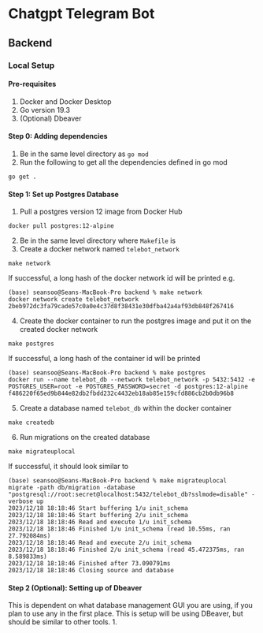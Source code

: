 # Chatgpt Telegram Bot 
## Backend
### Local Setup 
#### Pre-requisites
1. Docker and Docker Desktop
2. Go version 19.3
3. (Optional) Dbeaver

#### Step 0: Adding dependencies
1. Be in the same level directory as `go mod`
2. Run the following to get all the dependencies defined in go mod
```
go get .
```
#### Step 1: Set up Postgres Database
1. Pull a postgres version 12 image from Docker Hub
```
docker pull postgres:12-alpine
```
2. Be in the same level directory where `Makefile` is
3. Create a docker network named `telebot_network`
```
make network
```
If successful, a long hash of the docker network id will be printed
e.g. 
```
(base) seansoo@Seans-MacBook-Pro backend % make network
docker network create telebot_network
2beb972dc3fa79cade57c0a0e4c37d8f38431e30dfba42a4af93db848f267416
```
4. Create the docker container to run the postgres image and put it on the created docker network
```
make postgres
```
If successful, a long hash of the container id will be printed
```
(base) seansoo@Seans-MacBook-Pro backend % make postgres
docker run --name telebot_db --network telebot_network -p 5432:5432 -e POSTGRES_USER=root -e POSTGRES_PASSWORD=secret -d postgres:12-alpine
f486220f65ed9b844e82db2fbdd232c4432eb18ab85e159cfd886cb2b0db96b8
```
5. Create a database named `telebot_db` within the docker container
```
make createdb
```
6. Run migrations on the created database
```
make migrateuplocal
```
If successful, it should look similar to
```
(base) seansoo@Seans-MacBook-Pro backend % make migrateuplocal
migrate -path db/migration -database "postgresql://root:secret@localhost:5432/telebot_db?sslmode=disable" -verbose up 
2023/12/18 18:18:46 Start buffering 1/u init_schema
2023/12/18 18:18:46 Start buffering 2/u init_schema
2023/12/18 18:18:46 Read and execute 1/u init_schema
2023/12/18 18:18:46 Finished 1/u init_schema (read 10.55ms, ran 27.792084ms)
2023/12/18 18:18:46 Read and execute 2/u init_schema
2023/12/18 18:18:46 Finished 2/u init_schema (read 45.472375ms, ran 8.589833ms)
2023/12/18 18:18:46 Finished after 73.090791ms
2023/12/18 18:18:46 Closing source and database
```
#### Step 2 (Optional): Setting up of Dbeaver
This is dependent on what database management GUI you are using, if you plan to use any in the first place. This is setup will be using
DBeaver, but should be similar to other tools.
1. 
